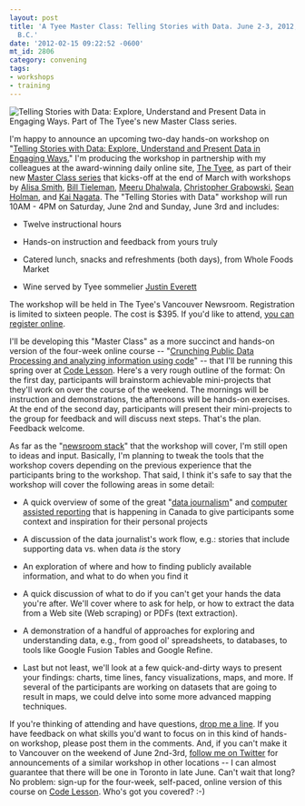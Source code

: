 ```yaml
---
layout: post
title: 'A Tyee Master Class: Telling Stories with Data. June 2-3, 2012, Vancouver,
  B.C.'
date: '2012-02-15 09:22:52 -0600'
mt_id: 2806
category: convening
tags:
- workshops
- training
---
```

<img src="http://thetyee.cachefly.net/Tyeenews/2012/02/12/MasterClassesStoryGraphic.jpg" alt="Telling Stories with Data: Explore, Understand and Present Data in Engaging Ways. Part of The Tyee's new Master Class series." />

I'm happy to announce an upcoming two-day hands-on workshop on "[Telling Stories with Data: Explore, Understand and Present Data in Engaging Ways.](http://thetyee.ca/About/MasterClass-PhillipSmith/)" I'm producing the workshop in partnership with my colleagues at the award-winning daily online site, [The Tyee](http://thetyee.ca), as part of their new [Master Class series](http://thetyee.ca/Tyeenews/2012/02/13/Tyee_Master_Classes/) that kicks-off at the end of March with workshops by [Alisa Smith](http://thetyee.ca/About/MasterClass-AlisaSmith/), [Bill Tieleman](http://thetyee.ca/About/MasterClass-BillTieleman/), [Meeru Dhalwala](http://thetyee.ca/About/MasterClass-MeeruDhalwala/), [Christopher Grabowski](http://thetyee.ca/About/MasterClass-ChristopherGrabowski/), [Sean Holman](http://thetyee.ca/About/MasterClass-SeanHolman/), and [Kai Nagata](http://thetyee.ca/About/MasterClass-KaiNagata/). The "Telling Stories with Data" workshop will run 10AM - 4PM on Saturday, June 2nd and Sunday, June 3rd and includes:

* Twelve instructional hours

* Hands-on instruction and feedback from yours truly

* Catered lunch, snacks and refreshments (both days), from Whole Foods Market

* Wine served by Tyee sommelier [Justin Everett](https://twitter.com/#!/drunkinitsyouth)

The workshop will be held in The Tyee's Vancouver Newsroom. Registration is limited to sixteen people. The cost is $395. If you'd like to attend, [you can register online](http://phillipsmith.eventbrite.ca/?ref=phillipadsmith.com). 

I'll be developing this "Master Class" as a more succinct and hands-on version of the four-week online course -- "[Crunching Public Data
Processing and analyzing information using code](http://codelesson.com/courses/view/crunching-public-data)" -- that I'll be running this spring over at [Code Lesson](http://codelesson.com). Here's a very rough outline of the format: On the first day, participants will brainstorm achievable mini-projects that they'll work on over the course of the weekend. The mornings will be instruction and demonstrations, the afternoons will be hands-on exercises. At the end of the second day, participants will present their mini-projects to the group for feedback and will discuss next steps. That's the plan. Feedback welcome.

As far as the "[newsroom stack](http://radar.oreilly.com/2011/07/data-journalism-tools-newsroom-stack.html)" that the workshop will cover, I'm still open to ideas and input. Basically, I'm planning to tweak the tools that the workshop covers depending on the previous experience that the participants bring to the workshop. That said, I think it's safe to say that the workshop will cover the following areas in some detail:

* A quick overview of some of the great "[data journalism](http://datadrivenjournalism.net/)" and [computer assisted reporting](http://www.niemanlab.org/2009/05/the-golden-age-of-computer-assisted-reporting-is-at-hand/) that is happening in Canada to give participants some context and inspiration for their personal projects

* A discussion of the data journalist's work flow, e.g.: stories that include supporting data vs. when data _is_ the story

* An exploration of where and how to finding publicly available information, and what to do when you find it

* A quick discussion of what to do if you can't get your hands the data you're after. We'll cover where to ask for help, or how to extract the data from a Web site (Web scraping) or PDFs (text extraction). 

* A demonstration of a handful of approaches for exploring and understanding data, e.g., from good ol' spreadsheets, to databases, to tools like Google Fusion Tables and Google Refine.

* Last but not least, we'll look at a few quick-and-dirty ways to present your findings: charts, time lines, fancy visualizations, maps, and more. If several of the participants are working on datasets that are going to result in maps, we could delve into some more advanced mapping techniques.

If you're thinking of attending and have questions, [drop me a line](http://phillipadsmith.com/#contact). If you have feedback on what skills you'd want to focus on in this kind of hands-on workshop, please post them in the comments. And, if you can't make it to Vancouver on the weekend of June 2nd-3rd, [follow me on Twitter](http://twitter.com/phillipadsmith) for announcements of a similar workshop in other locations -- I can almost guarantee that there will be one in Toronto in late June. Can't wait that long? No problem: sign-up for the four-week, self-paced, online version of this course on [Code Lesson](http://codelesson.com/courses/view/crunching-public-data). Who's got you covered? :-)
